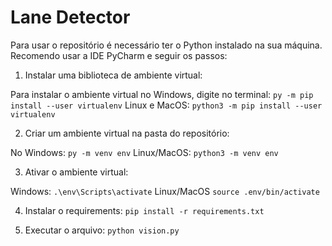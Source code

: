 # Lane Detector

Para usar o repositório é necessário ter o Python instalado na sua máquina. Recomendo usar a IDE PyCharm e seguir os passos:

1. Instalar uma biblioteca de ambiente virtual: 


  Para instalar o ambiente virtual no Windows, digite no terminal: 
  `py -m pip install --user virtualenv`
  Linux e MacOS:
  `python3 -m pip install --user virtualenv`

2. Criar um ambiente virtual na pasta do repositório:


  No Windows:
  `py -m venv env`
  Linux/MacOS:
  `python3 -m venv env`
 
3. Ativar o ambiente virtual:


  Windows:
  `.\env\Scripts\activate`
  Linux/MacOS
  `source .env/bin/activate`

4. Instalar o requirements:
  `pip install -r requirements.txt` 

5. Executar o arquivo:
  `python vision.py`
